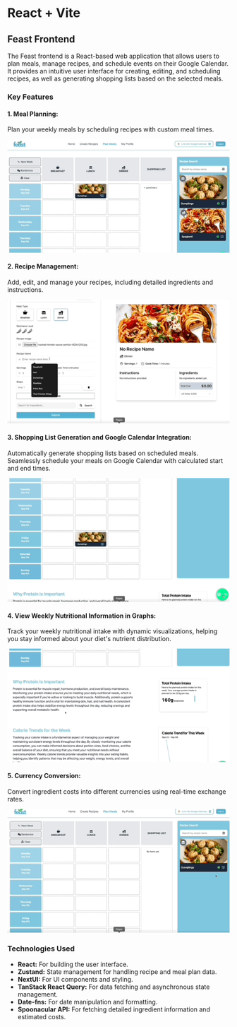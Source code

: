 # React + Vite

## Feast Frontend

The Feast frontend is a React-based web application that allows users to plan meals, manage recipes, and schedule events on their Google Calendar. It provides an intuitive user interface for creating, editing, and scheduling recipes, as well as generating shopping lists based on the selected meals.

### Key Features

#### 1. Meal Planning:

Plan your weekly meals by scheduling recipes with custom meal times.

![Meal Planning](src/assets/draganddrop.gif)

#### 2. Recipe Management:

Add, edit, and manage your recipes, including detailed ingredients and instructions.

![Recipe Management](src/assets/recipecreation.gif)

#### 3. Shopping List Generation and Google Calendar Integration:

Automatically generate shopping lists based on scheduled meals. Seamlessly schedule your meals on Google Calendar with calculated start and end times.

![Shopping List](src/assets/shoppinglist.gif)

#### 4. View Weekly Nutritional Information in Graphs:

Track your weekly nutritional intake with dynamic visualizations, helping you stay informed about your diet's nutrient distribution.

![Weekly Nutritional Graphs](src/assets/graphs.gif)

#### 5. Currency Conversion:

Convert ingredient costs into different currencies using real-time exchange rates.

![Currency Conversion](src/assets/currency.gif)

### Technologies Used

- **React:** For building the user interface.
- **Zustand:** State management for handling recipe and meal plan data.
- **NextUI:** For UI components and styling.
- **TanStack React Query:** For data fetching and asynchronous state management.
- **Date-fns:** For date manipulation and formatting.
- **Spoonacular API:** For fetching detailed ingredient information and estimated costs.
